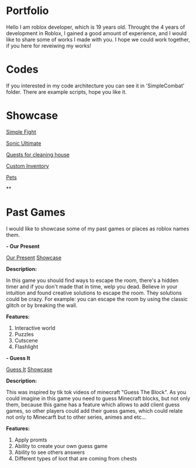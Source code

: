 # Portfolio
Hello I am roblox developer, which is 19 years old. Throught the 4 years of development in Roblox, I gained a good amount of experience, and I would like to share some of works I made with you. I hope we could work together, if you here for reveiwing my works!

# Codes
If you interested in my code architecture you can see it in 'SimpleCombat' folder. There are example scripts, hope you like it.

# Showcase

[Simple Fight](https://streamable.com/k72frr)

[Sonic Ultimate](https://streamable.com/t6c5n3)

[Quests for cleaning house](https://streamable.com/32b9vw)

[Custom Inventory](https://streamable.com/qenbd0)

[Pets](https://streamable.com/ijt6cg)

**

# Past Games
I would like to showcase some of my past games or places as roblox names them.

**- Our Present**

[Our Present](https://www.roblox.com/games/8383598123/Our-Present)
[Showcase](https://gyazo.com/28859a67e7501e33a1d5d5793768df1b)

**Description:**

In this game you should find ways to escape the room, there's a hidden timer and if you don't made that in time, welp you dead. Believe in your intuition and found creative solutions to escape the room. They solutions could be crazy. For example: you can escape the room by using the classic glitch or by breaking the wall.

**Features:**

1. Interactive world
2. Puzzles
3. Cutscene
4. Flashlight

**- Guess It**

[Guess It](https://www.roblox.com/games/16653986060/Guess-It)
[Showcase](https://streamable.com/7vbb51)

**Description:**

This was inspired by tik tok videos of minecraft "Guess The Block". As you could imagine in this game you need to guess Minecraft blocks, but not only them, because this game has a feature which allows to add client guess games, so other players could add their guess games, which could relate not only to Minecarft but to other series, animes and etc...

**Features:**

1. Apply promts
2. Ability to create your own guess game
3. Ability to see others answers
4. Different types of loot that are coming from chests
